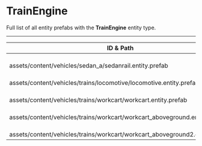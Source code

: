 # TrainEngine
Full list of all <Badge type="warning" text="5"/> entity prefabs with the **TrainEngine** entity type.

---
| ID & Path |
| --- |
| <a href="#207357730"><Badge id="207357730" type="tip" text="#"/></a> <Badge type="tip" text="207357730"/> <br> assets/content/vehicles/sedan_a/sedanrail.entity.prefab |
| <a href="#2404699083"><Badge id="2404699083" type="tip" text="#"/></a> <Badge type="tip" text="2404699083"/> <br> assets/content/vehicles/trains/locomotive/locomotive.entity.prefab |
| <a href="#2059952138"><Badge id="2059952138" type="tip" text="#"/></a> <Badge type="tip" text="2059952138"/> <br> assets/content/vehicles/trains/workcart/workcart.entity.prefab |
| <a href="#1173017984"><Badge id="1173017984" type="tip" text="#"/></a> <Badge type="tip" text="1173017984"/> <br> assets/content/vehicles/trains/workcart/workcart_aboveground.entity.prefab |
| <a href="#2466349118"><Badge id="2466349118" type="tip" text="#"/></a> <Badge type="tip" text="2466349118"/> <br> assets/content/vehicles/trains/workcart/workcart_aboveground2.entity.prefab |
